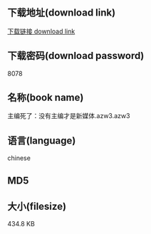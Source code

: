 ## 下载地址(download link)
[下载链接 download link](https://voluble-croquembouche-d321dc.netlify.app/?s=%E4%B8%BB%E7%BC%96%E6%AD%BB%E4%BA%86%EF%BC%9A%E6%B2%A1%E6%9C%89%E4%B8%BB%E7%BC%96%E6%89%8D%E6%98%AF%E6%96%B0%E5%AA%92%E4%BD%93.azw3)

## 下载密码(download password)
8078

## 名称(book name)
主编死了：没有主编才是新媒体.azw3.azw3

## 语言(language)
chinese

## MD5


## 大小(filesize)
434.8 KB
